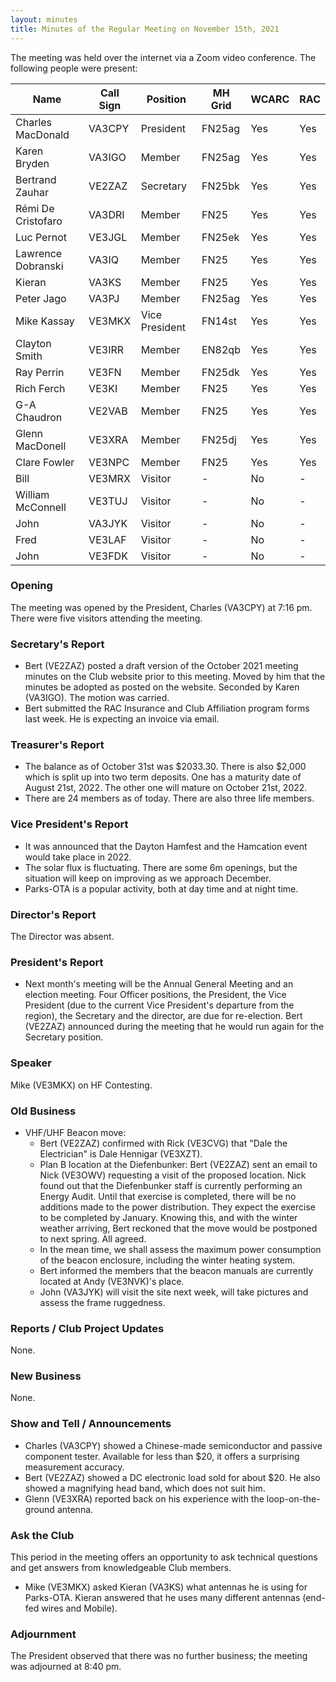 ```yaml
---
layout: minutes
title: Minutes of the Regular Meeting on November 15th, 2021
---
```

The meeting was held over the internet via a Zoom video conference.
The following people were present:

| Name                   | Call Sign  | Position         | MH Grid | WCARC | RAC |
|------------------------|------------|------------------|---------|-------|-----|
| Charles MacDonald      | VA3CPY     | President        | FN25ag  | Yes   | Yes |
| Karen Bryden           | VA3IGO     | Member           | FN25ag  | Yes   | Yes |
| Bertrand Zauhar        | VE2ZAZ     | Secretary        | FN25bk  | Yes   | Yes |
| Rémi De Cristofaro     | VA3DRI     | Member           | FN25    | Yes   | Yes |
| Luc Pernot             | VE3JGL     | Member           | FN25ek  | Yes   | Yes |
| Lawrence Dobranski     | VA3IQ      | Member           | FN25    | Yes   | Yes |
| Kieran                 | VA3KS      | Member           | FN25    | Yes   | Yes |
| Peter Jago             | VA3PJ      | Member           | FN25ag  | Yes   | Yes |
| Mike Kassay            | VE3MKX     | Vice President   | FN14st  | Yes   | Yes |
| Clayton Smith          | VE3IRR     | Member           | EN82qb  | Yes   | Yes |
| Ray Perrin             | VE3FN      | Member           | FN25dk  | Yes   | Yes |
| Rich Ferch             | VE3KI      | Member           | FN25    | Yes   | Yes |
| G-A Chaudron           | VE2VAB     | Member           | FN25    | Yes   | Yes |
| Glenn MacDonell        | VE3XRA     | Member           | FN25dj  | Yes   | Yes |
| Clare Fowler           | VE3NPC     | Member           | FN25    | Yes   | Yes |
| Bill                   | VE3MRX     | Visitor          |   -     | No    |  -  |
| William McConnell      | VE3TUJ     | Visitor          |   -     | No    |  -  |
| John                   | VA3JYK     | Visitor          |   -     | No    |  -  |
| Fred                   | VE3LAF     | Visitor          |   -     | No    |  -  |
| John                   | VE3FDK     | Visitor          |   -     | No    |  -  |

### Opening

The meeting was opened by the President, Charles (VA3CPY) at 7:16 pm.
There were five visitors attending the meeting.

### Secretary's Report

- Bert (VE2ZAZ) posted a draft version of the October 2021 meeting minutes on the Club website prior to this meeting. Moved by him that the minutes be adopted as posted on the website. Seconded by Karen (VA3IGO). The motion was carried.
- Bert submitted the RAC Insurance and Club Affiliation program forms last week. He is expecting an invoice via email.

### Treasurer's Report

- The balance as of October 31st was $2033.30. There is also $2,000 which is split up into two term deposits. One has a maturity date of August 21st, 2022. The other one will mature on October 21st, 2022.
- There are 24 members as of today. There are also three life members.

### Vice President's Report

- It was announced that the Dayton Hamfest and the Hamcation event would take place in 2022.
- The solar flux is fluctuating. There are some 6m openings, but the situation will keep on improving as we approach December.
- Parks-OTA is a popular activity, both at day time and at night time.

### Director's Report

The Director was absent.

### President's Report

- Next month's meeting will be the Annual General Meeting and an election meeting. Four Officer positions, the President, the Vice President (due to the current Vice President's departure from the region), the Secretary and the director, are due for re-election. Bert (VE2ZAZ) announced during the meeting that he would run again for the Secretary position.

### Speaker

Mike (VE3MKX) on HF Contesting.

### Old Business

- VHF/UHF Beacon move:
   - Bert (VE2ZAZ) confirmed with Rick (VE3CVG) that "Dale the Electrician" is Dale Hennigar (VE3XZT).
   - Plan B location at the Diefenbunker: Bert (VE2ZAZ) sent an email to Nick (VE3OWV) requesting a visit of the proposed location. Nick found out that the Diefenbunker staff is currently performing an Energy Audit. Until that exercise is completed, there will be no additions made to the power distribution. They expect the exercise to be completed by January. Knowing this, and with the winter weather arriving, Bert reckoned that the move would be postponed to next spring. All agreed.
   - In the mean time, we shall assess the maximum power consumption of the beacon enclosure, including the winter heating system.
   - Bert informed the members that the beacon manuals are currently located at Andy (VE3NVK)'s place.
   - John (VA3JYK) will visit the site next week, will take pictures and assess the frame ruggedness.

### Reports / Club Project Updates

None.

### New Business

None.

### Show and Tell / Announcements

- Charles (VA3CPY) showed a Chinese-made semiconductor and passive component tester. Available for less than $20, it offers a surprising measurement accuracy.
- Bert (VE2ZAZ) showed a DC electronic load sold for about $20. He also showed a magnifying head band, which does not suit him.
- Glenn (VE3XRA) reported back on his experience with the loop-on-the-ground antenna.

### Ask the Club

This period in the meeting offers an opportunity to ask technical questions and get answers from knowledgeable Club members.

- Mike (VE3MKX) asked Kieran (VA3KS) what antennas he is using for Parks-OTA. Kieran answered that he uses many different antennas (end-fed wires and Mobile).

### Adjournment

The President observed that there was no further business; the meeting was adjourned at 8:40 pm.
